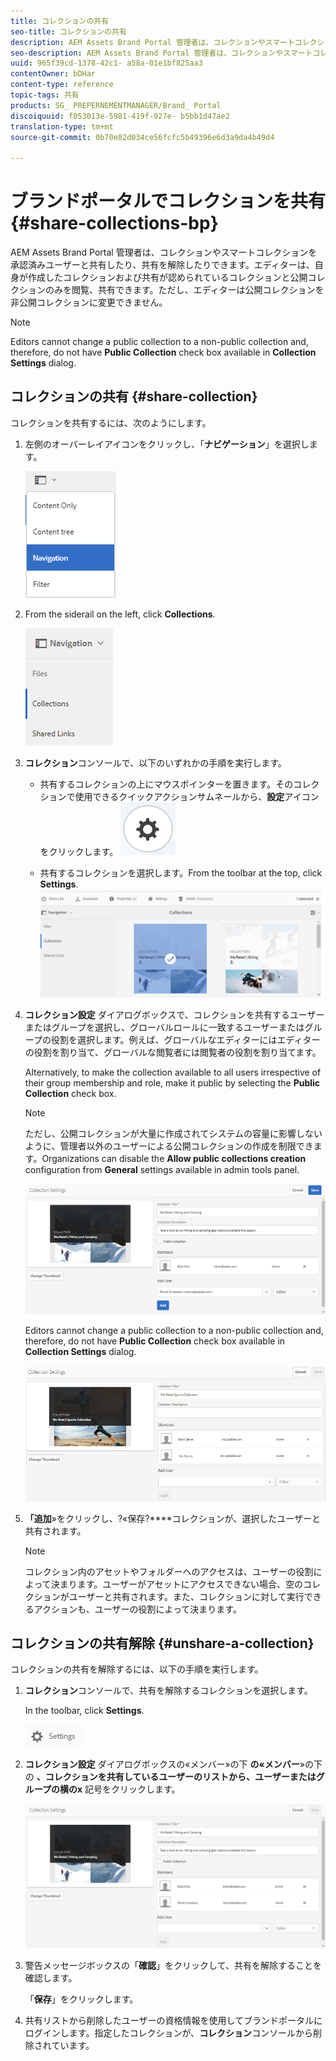 ```yaml
---
title: コレクションの共有
seo-title: コレクションの共有
description: AEM Assets Brand Portal 管理者は、コレクションやスマートコレクションを承認済みユーザーと共有したり、共有を解除したりできます。エディターは、自身が作成したコレクションおよび共有が認められているコレクションと公開コレクションのみを閲覧、共有できます。
seo-description: AEM Assets Brand Portal 管理者は、コレクションやスマートコレクションを承認済みユーザーと共有したり、共有を解除したりできます。エディターは、自身が作成したコレクションおよび共有が認められているコレクションと公開コレクションのみを閲覧、共有できます。
uuid: 965f39cd-1378-42c1- a58a-01e1bf825aa3
contentOwner: bDHar
content-type: reference
topic-tags: 共有
products: SG_ PREPERNEMENTMANAGER/Brand_ Portal
discoiquuid: f053013e-5981-419f-927e- b5bb1d47ae2
translation-type: tm+mt
source-git-commit: 0b70e82d034ce56fcfc5b49396e6d3a9da4b49d4

---
```



# ブランドポータルでコレクションを共有 {#share-collections-bp}

AEM Assets Brand Portal 管理者は、コレクションやスマートコレクションを承認済みユーザーと共有したり、共有を解除したりできます。エディターは、自身が作成したコレクションおよび共有が認められているコレクションと公開コレクションのみを閲覧、共有できます。ただし、エディターは公開コレクションを非公開コレクションに変更できません。

>[!NOTE]
>
>Editors cannot change a public collection to a non-public collection and, therefore, do not have **Public Collection** check box available in **Collection Settings** dialog.

## コレクションの共有 {#share-collection}

コレクションを共有するには、次のようにします。

1. 左側のオーバーレイアイコンをクリックし、「**ナビゲーション**」を選択します。

   ![](assets/contenttree-1.png)

1. From the siderail on the left, click **Collections**.

   ![](assets/access_collections.png)

1. **コレクション**&#x200B;コンソールで、以下のいずれかの手順を実行します。

   * 共有するコレクションの上にマウスポインターを置きます。そのコレクションで使用できるクイックアクションサムネールから、**設定**&#x200B;アイコンをクリックします。
   ![](assets/settings_thumbnail.png)

   * 共有するコレクションを選択します。From the toolbar at the top, click **Settings**.
   ![](assets/collection-sharing.png)

1. **コレクション設定** ダイアログボックスで、コレクションを共有するユーザーまたはグループを選択し、グローバルロールに一致するユーザーまたはグループの役割を選択します。例えば、グローバルなエディターにはエディターの役割を割り当て、グローバルな閲覧者には閲覧者の役割を割り当てます。

   Alternatively, to make the collection available to all users irrespective of their group membership and role, make it public by selecting the **Public Collection** check box.

   >[!NOTE]
   >
   >ただし、公開コレクションが大量に作成されてシステムの容量に影響しないように、管理者以外のユーザーによる公開コレクションの作成を制限できます。Organizations can disable the **Allow public collections creation** configuration from **General** settings available in admin tools panel.

   ![](assets/collection_sharingadduser.png)

   Editors cannot change a public collection to a non-public collection and, therefore, do not have **Public Collection** check box available in **Collection Settings** dialog.

   ![](assets/collection-setting-editor.png)

1. **「追加**»をクリックし、?«保存?****&#x200B;コレクションが、選択したユーザーと共有されます。

   >[!NOTE]
   >
   >コレクション内のアセットやフォルダーへのアクセスは、ユーザーの役割によって決まります。ユーザーがアセットにアクセスできない場合、空のコレクションがユーザーと共有されます。また、コレクションに対して実行できるアクションも、ユーザーの役割によって決まります。

## コレクションの共有解除 {#unshare-a-collection}

コレクションの共有を解除するには、以下の手順を実行します。

1. **コレクション**&#x200B;コンソールで、共有を解除するコレクションを選択します。

   In the toolbar, click **Settings**.

   ![](assets/collection_settings.png)

1. **コレクション設定** ダイアログボックスの«メンバー»の下 **の«メンバー**»の下の **、コレクションを共有しているユーザーのリストから、ユーザーまたはグループの横のx** 記号をクリックします。

   ![](assets/unshare_collection.png)

1. 警告メッセージボックスの「**確認**」をクリックして、共有を解除することを確認します。

   「**保存**」をクリックします。

1. 共有リストから削除したユーザーの資格情報を使用してブランドポータルにログインします。指定したコレクションが、**コレクション**&#x200B;コンソールから削除されています。
